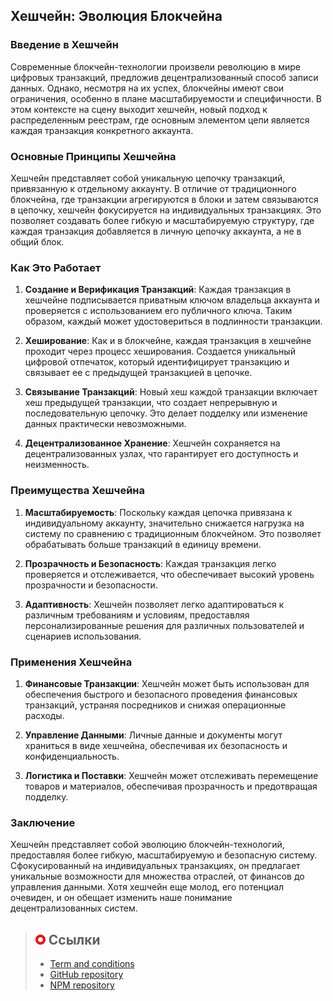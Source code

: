 ## Хешчейн: Эволюция Блокчейна


### Введение в Хешчейн

Современные блокчейн-технологии произвели революцию в мире цифровых транзакций, предложив децентрализованный способ записи данных. Однако, несмотря на их успех, блокчейны имеют свои ограничения, особенно в плане масштабируемости и специфичности. В этом контексте на сцену выходит хешчейн, новый подход к распределенным реестрам, где основным элементом цепи является каждая транзакция конкретного аккаунта.

### Основные Принципы Хешчейна

Хешчейн представляет собой уникальную цепочку транзакций, привязанную к отдельному аккаунту. В отличие от традиционного блокчейна, где транзакции агрегируются в блоки и затем связываются в цепочку, хешчейн фокусируется на индивидуальных транзакциях. Это позволяет создавать более гибкую и масштабируемую структуру, где каждая транзакция добавляется в личную цепочку аккаунта, а не в общий блок.

### Как Это Работает

1. **Создание и Верификация Транзакций**: Каждая транзакция в хешчейне подписывается приватным ключом владельца аккаунта и проверяется с использованием его публичного ключа. Таким образом, каждый может удостовериться в подлинности транзакции.

2. **Хеширование**: Как и в блокчейне, каждая транзакция в хешчейне проходит через процесс хеширования. Создается уникальный цифровой отпечаток, который идентифицирует транзакцию и связывает ее с предыдущей транзакцией в цепочке.

3. **Связывание Транзакций**: Новый хеш каждой транзакции включает хеш предыдущей транзакции, что создает непрерывную и последовательную цепочку. Это делает подделку или изменение данных практически невозможными.

4. **Децентрализованное Хранение**: Хешчейн сохраняется на децентрализованных узлах, что гарантирует его доступность и неизменность.

### Преимущества Хешчейна

1. **Масштабируемость**: Поскольку каждая цепочка привязана к индивидуальному аккаунту, значительно снижается нагрузка на систему по сравнению с традиционным блокчейном. Это позволяет обрабатывать больше транзакций в единицу времени.

2. **Прозрачность и Безопасность**: Каждая транзакция легко проверяется и отслеживается, что обеспечивает высокий уровень прозрачности и безопасности.

3. **Адаптивность**: Хешчейн позволяет легко адаптироваться к различным требованиям и условиям, предоставляя персонализированные решения для различных пользователей и сценариев использования.

### Применения Хешчейна

1. **Финансовые Транзакции**: Хешчейн может быть использован для обеспечения быстрого и безопасного проведения финансовых транзакций, устраняя посредников и снижая операционные расходы.

2. **Управление Данными**: Личные данные и документы могут храниться в виде хешчейна, обеспечивая их безопасность и конфиденциальность.

3. **Логистика и Поставки**: Хешчейн может отслеживать перемещение товаров и материалов, обеспечивая прозрачность и предотвращая подделку.

### Заключение 

Хешчейн представляет собой эволюцию блокчейн-технологий, предоставляя более гибкую, масштабируемую и безопасную систему. Сфокусированный на индивидуальных транзакциях, он предлагает уникальные возможности для множества отраслей, от финансов до управления данными. Хотя хешчейн еще молод, его потенциал очевиден, и он обещает изменить наше понимание децентрализованных систем.

> ## ![text](logo.png) Ссылки 
> 
> - [Term and conditions](https://mytoken.space/mfm-angular-template/docs/?path=/mfm-wallet/docs/terms_and_conditions.md)
> - [GitHub repository](https://github.com/mikefromminsk/mfm-wallet)
> - [NPM repository](https://www.npmjs.com/package/mfm-wallet)